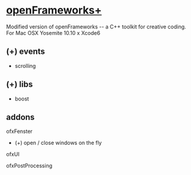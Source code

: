 [openFrameworks+](http://openframeworks.cc/)
================
Modified version of openFrameworks -- a C++ toolkit for creative coding. For Mac OSX Yosemite 10.10 x Xcode6

(+) events
--------
* scrolling 


(+) libs
--------
* boost


addons
--------
ofxFenster
* (+) open / close windows on the fly

ofxUI

ofxPostProcessing
